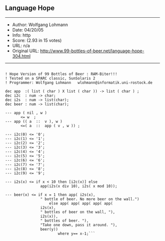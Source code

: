 
## Language Hope ##
---
- Author: Wolfgang Lohmann
- Date: 04/20/05
- Info: http
- Score:  (2.93 in 15 votes)
- URL: n/a
- Original URL: http://www.99-bottles-of-beer.net/language-hope-304.html
---

```<a href=http://www-ala.doc.ic.ac.uk/~rap/Hope/>Click</a> for more information.

! Hope Version of 99 Bottles of Beer : RAM-Biter!!!
! Tested on a SPARC classic, SunSolaris 2 
! Programmer: Wolfgang Lohmann   wlohmann@informatik.uni-rostock.de
 
dec app  :( list ( char ) X list ( char )) -> list ( char ) ;
dec i2c  : num -> char;
dec i2s  : num -> list(char);
dec beer : num -> list(char);

--- app ( nil , w )
       <= w  ;
--- app (( a  ::  v ), w )
       <=( a  ::  app ( v , w )) ;

--- i2c(0) <= '0';
--- i2c(1) <= '1';
--- i2c(2) <= '2';
--- i2c(3) <= '3';
--- i2c(4) <= '4';
--- i2c(5) <= '5';
--- i2c(6) <= '6';
--- i2c(7) <= '7';
--- i2c(8) <= '8';
--- i2c(9) <= '9';

--- i2s(x) <= if x < 10 then [i2c(x)] else
				app(i2s(x div 10), i2s( x mod 10)); 

--- beer(x) <= if x = 1 then app( i2s(x), 
				" bottle of beer. No more beer on the wall.")
                	else app( app( app( app( app( 
				i2s(x), 
				" bottles of beer on the wall, "),
				i2s(x)), 
				" bottles of beer. "),
				"Take one down, pass it around. "), 
				beer(y))
                        where y== x-1;```